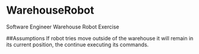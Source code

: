 # WarehouseRobot
Software Engineer Warehouse Robot Exercise

##Assumptions
If robot tries move outside of the warehouse it will remain in its current position, the continue executing its commands.
